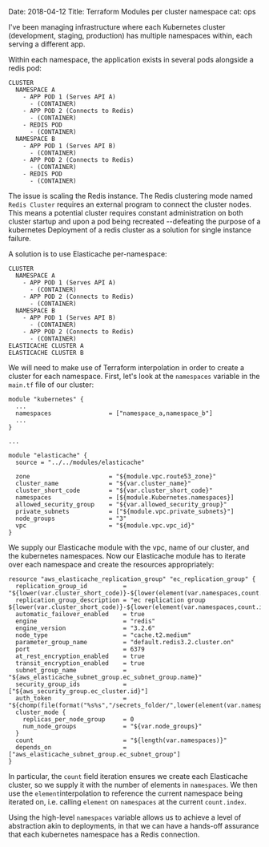 Date: 2018-04-12
Title: Terraform Modules per cluster namespace
cat: ops

I've been managing infrastructure where each Kubernetes cluster (development, staging, production) has multiple namespaces within, each serving a different app.

Within each namespace, the application exists in several pods alongside a redis pod:

```
CLUSTER
  NAMESPACE A
    - APP POD 1 (Serves API A)
      - (CONTAINER)
    - APP POD 2 (Connects to Redis)
      - (CONTAINER)
    - REDIS POD
      - (CONTAINER)
  NAMESPACE B
    - APP POD 1 (Serves API B)
      - (CONTAINER)
    - APP POD 2 (Connects to Redis)
      - (CONTAINER)
    - REDIS POD
      - (CONTAINER)
```

The issue is scaling the Redis instance. The Redis clustering mode named `Redis Cluster` requires an external
program to connect the cluster nodes. This means a potential cluster requires constant administration on both
cluster startup and upon a pod being recreated --defeating the purpose of a kubernetes Deployment of a redis cluster
as a solution for single instance failure.

A solution is to use Elasticache per-namespace:

```
CLUSTER
  NAMESPACE A
    - APP POD 1 (Serves API A)
      - (CONTAINER)
    - APP POD 2 (Connects to Redis)
      - (CONTAINER)
  NAMESPACE B
    - APP POD 1 (Serves API B)
      - (CONTAINER)
    - APP POD 2 (Connects to Redis)
      - (CONTAINER)
ELASTICACHE CLUSTER A
ELASTICACHE CLUSTER B
```

We will need to make use of Terraform interpolation in order to create a cluster for each namespace.
First, let's look at the `namespaces` variable in the `main.tf` file of our cluster:

```
module "kubernetes" {
  ...
  namespaces                = ["namespace_a,namespace_b"]
  ...
}

...

module "elasticache" {
  source = "../../modules/elasticache"

  zone                      = "${module.vpc.route53_zone}"
  cluster_name              = "${var.cluster_name}"
  cluster_short_code        = "${var.cluster_short_code}"
  namespaces                = [${module.Kubernetes.namespaces}]
  allowed_security_group    = "${var.allowed_security_group}"
  private_subnets           = ["${module.vpc.private_subnets}"]
  node_groups               = "3"
  vpc                       = "${module.vpc.vpc_id}"
}
```

We supply our Elasticache module with the vpc, name of our cluster, and the kubernetes namespaces. Now our Elasticache module
has to iterate over each namespace and create the resources appropriately:

```
resource "aws_elasticache_replication_group" "ec_replication_group" {
  replication_group_id          = "${lower(var.cluster_short_code)}-${lower(element(var.namespaces,count.index))}"
  replication_group_description = "ec replication group ${lower(var.cluster_short_code)}-${lower(element(var.namespaces,count.index))}"
  automatic_failover_enabled    = true
  engine                        = "redis"
  engine_version                = "3.2.6"
  node_type                     = "cache.t2.medium"
  parameter_group_name          = "default.redis3.2.cluster.on"
  port                          = 6379
  at_rest_encryption_enabled    = true
  transit_encryption_enabled    = true
  subnet_group_name             = "${aws_elasticache_subnet_group.ec_subnet_group.name}"
  security_group_ids            = ["${aws_security_group.ec_cluster.id}"]
  auth_token                    = "${chomp(file(format("%s%s","/secrets_folder/",lower(element(var.namespaces,count.index)))))}"
  cluster_mode {
    replicas_per_node_group     = 0
    num_node_groups             = "${var.node_groups}"
  }
  count                         = "${length(var.namespaces)}"
  depends_on                    = ["aws_elasticache_subnet_group.ec_subnet_group"]
}
```

In particular, the `count` field iteration ensures we create each Elasticache cluster, so we supply it
with the number of elements in `namespaces`. We then use the `element`interpolation to reference the current
namespace being iterated on, i.e. calling `element` on `namespaces` at the current `count.index`.

Using the high-level `namespaces` variable allows us to achieve a level of abstraction akin to deployments, in that
we can have a hands-off assurance that each kubernetes namespace has a Redis connection.

